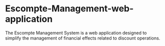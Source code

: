 # Escompte-Management-web-application
The Escompte Management System is a web application designed to simplify the management of financial effects related to discount operations.
